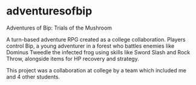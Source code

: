 # adventuresofbip

Adventures of Bip: Trials of the Mushroom

A turn-based adventure RPG created as a college collaboration. Players control Bip, a young adventurer in a forest who battles enemies like Dominus Tweedle the infected frog using skills like Sword Slash and Rock Throw, alongside items for HP recovery and strategy.

This project was a collaboration at college by a team which included me and 4 other students.
